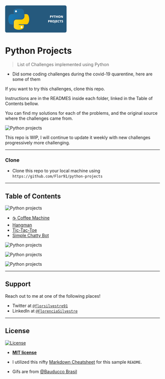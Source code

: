 ![Python projects](images/README/python.png)


# Python Projects

> List of Challenges implemented using Python

- Did some coding challenges during the covid-19 quarentine, here are some of them

If you want to try this challenges, clone this repo. 

Instructions are in the READMES inside each folder, linked in the Table of Contents bellow.

You can find my solutions for each of the problems, and the original source where the challenges came from.

![Python projects](https://media.giphy.com/media/4HgAbIa6ZVLEq05cjv/giphy.gif)

This repo is WIP, I will continue to update it weekly with new challenges progressively more challenging.

---

### Clone

- Clone this repo to your local machine using `https://github.com/Flor91/python-projects`

---

## Table of Contents
![Python projects](https://media.giphy.com/media/LMia8kOesIyAnS7lvP/giphy.gif)

- [☕ Coffee Machine](Coffee%20Machine/README.md)
- [Hangman](Hangman/README.md)
- [Tic-Tac-Toe](Tic-Tac-Toe/README.md)
- [Simple Chatty Bot](Simple%20Chatty%20Bot/README.md)

![Python projects](https://media.giphy.com/media/QVUgiVilwyQncFCGI1/giphy.gif)

![Python projects](https://media.giphy.com/media/KDD2ogvPOGzuh1w2Hs/giphy.gif)

![Python projects](https://media.giphy.com/media/PhNJDPuPnsWlxNAYjw/giphy.gif)


---

## Support

Reach out to me at one of the following places!

- Twitter at <a href="http://twitter.com/florsilvestre91" target="_blank">`@florsilvestre91`</a>
- LinkedIn at <a href="https://www.linkedin.com/in/florencia-silvestre-2683587b/" target="_blank">`@FlorenciaSilvestre`</a>


---

## License

[![License](http://img.shields.io/:license-mit-blue.svg?style=flat-square)](http://badges.mit-license.org)

- **[MIT license](http://opensource.org/licenses/mit-license.php)**

- I utilized this nifty <a href="https://github.com/adam-p/markdown-here/wiki/Markdown-Cheatsheet" target="_blank">Markdown Cheatsheet</a> for this sample `README`.

- Gifs are from [@Bauducco Brasil](https://giphy.com/bauduccobrasil)